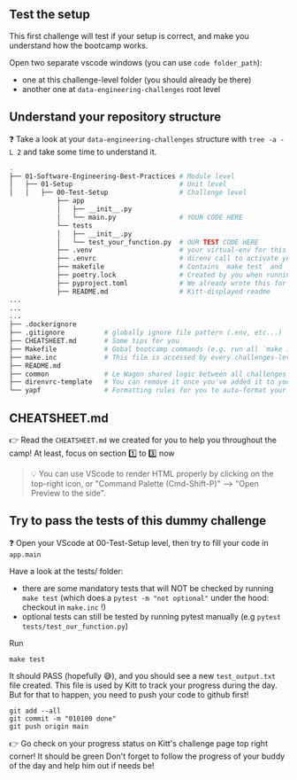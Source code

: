 ## Test the setup
This first challenge will test if your setup is correct, and make you understand how the bootcamp works.

Open two separate vscode windows (you can use `code folder_path`):
- one at this challenge-level folder (you should already be there)
- another one at `data-engineering-challenges` root level

## Understand your repository structure

❓ Take a look at your `data-engineering-challenges` structure with `tree -a -L 2` and take some time to understand it.

```bash
.
├── 01-Software-Engineering-Best-Practices # Module level
│   ├── 01-Setup                           # Unit level
│   │   ├── 00-Test-Setup                  # Challenge level
            ├── app
            │   ├── __init__.py
            │   └── main.py                # YOUR CODE HERE
            └── tests
            │   ├── __init__.py
            │   └── test_your_function.py  # OUR TEST CODE HERE
            ├── .venv                      # your virtual-env for this challenge, created automatically by poetry
            ├── .envrc                     # direnv call to activate your poetry venv as soon as you cd into the foler
            ├── makefile                   # Contains `make test` and `make install` commands for you
            ├── poetry.lock                # Created by you when running `make install`
            ├── pyproject.toml             # We already wrote this for you so that poetry install will create all you need
            ├── README.md                  # Kitt-displayed readme
...
...
...
├── .dockerignore
├── .gitignore          # globally ignore file pattern (.env, etc...)
├── CHEATSHEET.md       # Some tips for you
├── Makefile            # Gobal bootcamp commands (e.g. run all `make install` for each challenges, run all tests etc...)
├── make.inc            # This file is accessed by every challenges-level makefile (for refactoring purposes)
├── README.md
├── common              # Le Wagon shared logic between all challenges (used for test purposes)
├── direnvrc-template   # You can remove it once you've added it to your ~/.direnvrc
└── yapf                # Formatting rules for you to auto-format your code
```

## CHEATSHEET.md

👉 Read the `CHEATSHEET.md`  we created for you to help you throughout the camp! At least, focus on section 1️⃣ to 3️⃣ now

> 💡 You can use VScode to render HTML properly by clicking on the top-right icon, or "Command Palette (Cmd-Shift-P)" --> "Open Preview to the side".

## Try to pass the tests of this dummy challenge

❓ Open your VScode at 00-Test-Setup level, then try to fill your code in `app.main`

Have a look at the tests/ folder:
- there are some mandatory tests that will NOT be checked by running `make test` (which does a `pytest -m "not optional"` under the hood: checkout in `make.inc` !)
- optional tests can still be tested by running pytest manually (e.g `pytest tests/test_our_function.py`)

Run
```
make test
```
It should PASS (hopefully 😅), and you should see a new `test_output.txt` file created.
This file is used by Kitt to track your progress during the day. But for that to happen, you need to push your code to github first!

```
git add --all
git commit -m "010100 done"
git push origin main
```

👉 Go check on your progress status on Kitt's challenge page top right corner! It should be green
Don't forget to follow the progress of your buddy of the day and help him out if needs be!
